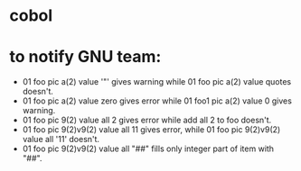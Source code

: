 # cobol

# to notify GNU team:
* 01 foo pic a(2) value '"'   gives warning while 01 foo pic a(2) value quotes doesn't.
* 01 foo pic a(2) value zero gives error    while  01 foo1 pic a(2) value 0 gives warning.
* 01 foo pic 9(2) value all 2 gives error   while add all 2 to foo doesn't.
* 01 foo pic 9(2)v9(2) value all 11 gives error, while 01 foo pic 9(2)v9(2) value all '11'  doesn't. 
* 01 foo pic 9(2)v9(2) value all "##" fills only integer part of item with "##". 
